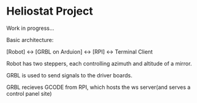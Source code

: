 # Heliostat Project

Work in progress... 

Basic architecture:

[Robot] <-> [GRBL on Arduion] <-> [RPI] <-> Terminal Client 

Robot has two steppers, each controlling azimuth and altitude of a mirror. 

GRBL is used to send signals to the driver boards.

GRBL recieves GCODE from RPI, which hosts the ws server(and serves a control panel site)